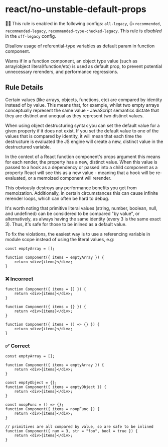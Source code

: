 # react/no-unstable-default-props

💼🚫 This rule is enabled in the following configs: `all-legacy`, 👍 `recommended`, `recommended-legacy`, `recommended-type-checked-legacy`. This rule is _disabled_ in the `off-legacy` config.

<!-- end auto-generated rule header -->

Disallow usage of referential-type variables as default param in function component.

Warns if in a function component, an object type value (such as array/object literal/function/etc) is used as default prop, to prevent potential unnecessary rerenders, and performance regressions.

## Rule Details

Certain values (like arrays, objects, functions, etc) are compared by identity instead of by value. This means that, for example, whilst two empty arrays conceptually represent the same value - JavaScript semantics dictate that they are distinct and unequal as they represent two distinct values.

When using object destructuring syntax you can set the default value for a given property if it does not exist. If you set the default value to one of the values that is compared by identity, it will mean that each time the destructure is evaluated the JS engine will create a new, distinct value in the destructured variable.

In the context of a React function component's props argument this means for each render, the property has a new, distinct value. When this value is passed to a hook as a dependency or passed into a child component as a property React will see this as a new value - meaning that a hook will be re-evaluated, or a memoized component will rerender.

This obviously destroys any performance benefits you get from memoization. Additionally, in certain circumstances this can cause infinite rerender loops, which can often be hard to debug.

It's worth noting that primitive literal values (string, number, boolean, null, and undefined) can be considered to be compared "by value", or alternatively, as always having the same identity (every 3 is the same exact 3). Thus, it's safe for those to be inlined as a default value.

To fix the violations, the easiest way is to use a referencing variable in module scope instead of using the literal values, e.g:

```tsx
const emptyArray = [];

function Component({ items = emptyArray }) {
    return <div>{items}</div>;
}
```

### ❌ Incorrect

```tsx
function Component({ items = [] }) {
    return <div>{items}</div>;
}
```

```tsx
function Component({ items = {} }) {
    return <div>{items}</div>;
}
```

```tsx
function Component({ items = () => {} }) {
    return <div>{items}</div>;
}
```

### ✅ Correct

```tsx
const emptyArray = [];

function Component({ items = emptyArray }) {
    return <div>{items}</div>;
}
```

```tsx
const emptyObject = {};
function Component({ items = emptyObject }) {
    return <div>{items}</div>;
}
```

```tsx
const noopFunc = () => {};
function Component({ items = noopFunc }) {
    return <div>{items}</div>;
}
```

```tsx
// primitives are all compared by value, so are safe to be inlined
function Component({ num = 3, str = "foo", bool = true }) {
    return <div>{items}</div>;
}
```
